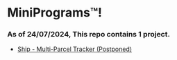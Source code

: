 # MiniPrograms™!
### As of 24/07/2024, This repo contains 1 project.
- [Ship - Multi-Parcel Tracker (Postponed) ](https://github.com/WiderG/mini-programs/blob/main/Ship/readme.md)
